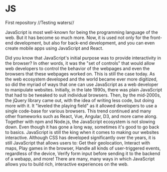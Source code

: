 # JS
First repository
//Testing waters//


JavaScript is most well-known for being the programming language of the web. But it has become so much more. Now, it is used not only for the front-end development, but also for back-end development, and you can even create mobile apps using JavaScript and React.


Did you know that JavaScript's initial purpose was to provide interactivity in the browser?
In other words, it was the "set of controls" that would allow web developers to control the behavior of the webpages and even the browsers that these webpages worked on.
This is still the case today.
As the web ecosystem developed and the world became ever more digitized, so did the myriad of ways that one can use JavaScript as a web developer to manipulate websites.
Initially, in the late 1990s, there was plain JavaScript that had to be tweaked to suit individual browsers.
Then, by the mid-2000s, the jQuery library came out, with the idea of writing less code, but doing more with it. It "leveled the playing field" as it allowed developers to use a single code-base for various browsers.
This trend continued and many other frameworks such as React, Vue, Angular, D3, and more came along.
Together with npm and Node.js, the JavaScript ecosystem is not slowing down.
Even though it has gone a long way, sometimes it's good to go back to basics. JavaScript is still the king when it comes to making our websites interactive.
Although CSS has developed significantly over the years, it is still JavaScript that allows users to: 
Get their geolocation,
Interact with maps,
Play games in the browser, 
Handle all kinds of user-triggered events, regardless of the device,
Verify form input before sending it to the backend of a webapp,
and more!
There are many, many ways in which JavaScript allows you to build rich, interactive experiences on the web.
